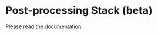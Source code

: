 # Post-processing Stack (beta)

Please read [the documentation](https://github.com/Unity-Technologies/PostProcessing/wiki).
